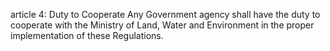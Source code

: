article 4: Duty to Cooperate 
Any Government agency shall have the duty to cooperate with the Ministry of Land, Water and Environment in the proper implementation of these Regulations.
<ul>
</ul>